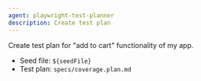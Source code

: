 ```yaml
---
agent: playwright-test-planner
description: Create test plan
---
```


Create test plan for "add to cart" functionality of my app.

- Seed file: `${seedFile}`
- Test plan: `specs/coverage.plan.md`
